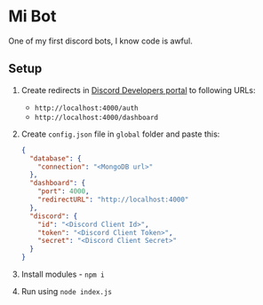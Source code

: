 # Mi Bot

One of my first discord bots, I know code is awful.

## Setup

1. Create redirects in [Discord Developers portal](https://discord.com/developers/applications) to following URLs:

   - `http://localhost:4000/auth`
   - `http://localhost:4000/dashboard`

2. Create `config.json` file in `global` folder and paste this:

   ```json
   {
     "database": {
       "connection": "<MongoDB url>"
     },
     "dashboard": {
       "port": 4000,
       "redirectURL": "http://localhost:4000"
     },
     "discord": {
       "id": "<Discord Client Id>",
       "token": "<Discord Client Token>",
       "secret": "<Discord Client Secret>"
     }
   }
   ```

3. Install modules - `npm i`

4. Run using `node index.js`

<!-- Why am I still writing this? -->
